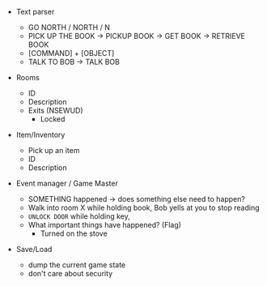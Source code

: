 
- Text parser
  - GO NORTH / NORTH / N
  - PICK UP THE BOOK -> PICKUP BOOK -> GET BOOK -> RETRIEVE BOOK
  - [COMMAND] + [OBJECT]
  - TALK TO BOB -> TALK BOB

- Rooms
  - ID
  - Description
  - Exits (NSEWUD)
    - Locked

- Item/Inventory
  - Pick up an item
  - ID
  - Description

- Event manager / Game Master
  - SOMETHING happened -> does something else need to happen?
  - Walk into room X while holding book, Bob yells at you to stop reading
  - `UNLOCK DOOR` while holding key, 
  - What important things have happened? (Flag)
    - Turned on the stove

- Save/Load
  - dump the current game state
  - don't care about security
  
